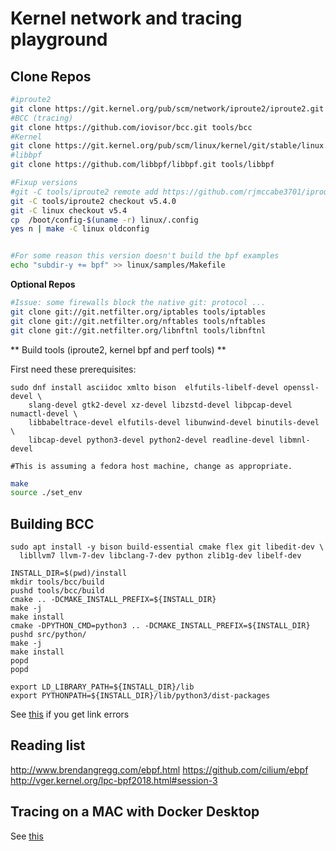 # Kernel network and tracing playground


## Clone Repos

```bash
#iproute2
git clone https://git.kernel.org/pub/scm/network/iproute2/iproute2.git tools/iproute2
#BCC (tracing)
git clone https://github.com/iovisor/bcc.git tools/bcc
#Kernel
git clone https://git.kernel.org/pub/scm/linux/kernel/git/stable/linux.git
#libbpf
git clone https://github.com/libbpf/libbpf.git tools/libbpf

#Fixup versions
#git -C tools/iproute2 remote add https://github.com/rjmccabe3701/iproute2.git
git -C tools/iproute2 checkout v5.4.0
git -C linux checkout v5.4
cp  /boot/config-$(uname -r) linux/.config
yes n | make -C linux oldconfig


#For some reason this version doesn't build the bpf examples
echo "subdir-y += bpf" >> linux/samples/Makefile
```

**Optional Repos**

```bash
#Issue: some firewalls block the native git: protocol ...
git clone git://git.netfilter.org/iptables tools/iptables
git clone git://git.netfilter.org/nftables tools/nftables
git clone git://git.netfilter.org/libnftnl tools/libnftnl
```


** Build tools (iproute2, kernel bpf and perf tools) **

First need these prerequisites:

```
sudo dnf install asciidoc xmlto bison  elfutils-libelf-devel openssl-devel \
    slang-devel gtk2-devel xz-devel libzstd-devel libpcap-devel numactl-devel \
    libbabeltrace-devel elfutils-devel libunwind-devel binutils-devel \
    libcap-devel python3-devel python2-devel readline-devel libmnl-devel

#This is assuming a fedora host machine, change as appropriate.

```


```bash
make
source ./set_env
```

## Building BCC

```
sudo apt install -y bison build-essential cmake flex git libedit-dev \
  libllvm7 llvm-7-dev libclang-7-dev python zlib1g-dev libelf-dev

INSTALL_DIR=$(pwd)/install
mkdir tools/bcc/build
pushd tools/bcc/build
cmake .. -DCMAKE_INSTALL_PREFIX=${INSTALL_DIR}
make -j
make install
cmake -DPYTHON_CMD=python3 .. -DCMAKE_INSTALL_PREFIX=${INSTALL_DIR}
pushd src/python/
make -j
make install
popd
popd

export LD_LIBRARY_PATH=${INSTALL_DIR}/lib
export PYTHONPATH=${INSTALL_DIR}/lib/python3/dist-packages
```

See [this](https://github.com/iovisor/bcc/issues/2915) if you get link errors


## Reading list

http://www.brendangregg.com/ebpf.html
https://github.com/cilium/ebpf
http://vger.kernel.org/lpc-bpf2018.html#session-3


## Tracing on a MAC with Docker Desktop

See [this](https://github.com/iovisor/bcc/issues/3276)
